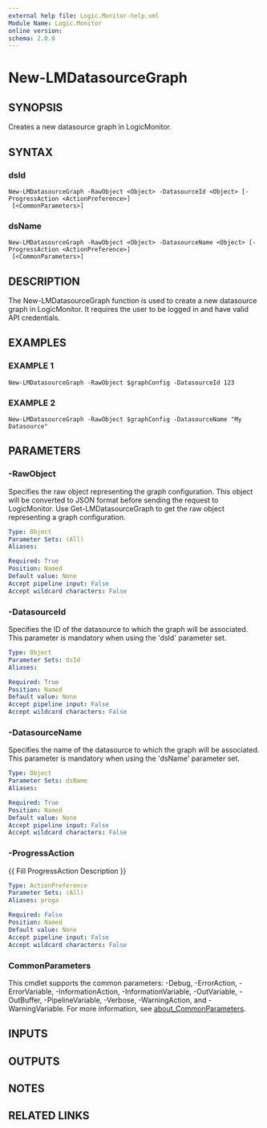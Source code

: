 ```yaml
---
external help file: Logic.Monitor-help.xml
Module Name: Logic.Monitor
online version:
schema: 2.0.0
---
```


# New-LMDatasourceGraph

## SYNOPSIS
Creates a new datasource graph in LogicMonitor.

## SYNTAX

### dsId
```
New-LMDatasourceGraph -RawObject <Object> -DatasourceId <Object> [-ProgressAction <ActionPreference>]
 [<CommonParameters>]
```

### dsName
```
New-LMDatasourceGraph -RawObject <Object> -DatasourceName <Object> [-ProgressAction <ActionPreference>]
 [<CommonParameters>]
```

## DESCRIPTION
The New-LMDatasourceGraph function is used to create a new datasource graph in LogicMonitor.
It requires the user to be logged in and have valid API credentials.

## EXAMPLES

### EXAMPLE 1
```
New-LMDatasourceGraph -RawObject $graphConfig -DatasourceId 123
```

### EXAMPLE 2
```
New-LMDatasourceGraph -RawObject $graphConfig -DatasourceName "My Datasource"
```

## PARAMETERS

### -RawObject
Specifies the raw object representing the graph configuration.
This object will be converted to JSON format before sending the request to LogicMonitor.
Use Get-LMDatasourceGraph to get the raw object representing a graph configuration.

```yaml
Type: Object
Parameter Sets: (All)
Aliases:

Required: True
Position: Named
Default value: None
Accept pipeline input: False
Accept wildcard characters: False
```

### -DatasourceId
Specifies the ID of the datasource to which the graph will be associated.
This parameter is mandatory when using the 'dsId' parameter set.

```yaml
Type: Object
Parameter Sets: dsId
Aliases:

Required: True
Position: Named
Default value: None
Accept pipeline input: False
Accept wildcard characters: False
```

### -DatasourceName
Specifies the name of the datasource to which the graph will be associated.
This parameter is mandatory when using the 'dsName' parameter set.

```yaml
Type: Object
Parameter Sets: dsName
Aliases:

Required: True
Position: Named
Default value: None
Accept pipeline input: False
Accept wildcard characters: False
```

### -ProgressAction
{{ Fill ProgressAction Description }}

```yaml
Type: ActionPreference
Parameter Sets: (All)
Aliases: proga

Required: False
Position: Named
Default value: None
Accept pipeline input: False
Accept wildcard characters: False
```

### CommonParameters
This cmdlet supports the common parameters: -Debug, -ErrorAction, -ErrorVariable, -InformationAction, -InformationVariable, -OutVariable, -OutBuffer, -PipelineVariable, -Verbose, -WarningAction, and -WarningVariable. For more information, see [about_CommonParameters](http://go.microsoft.com/fwlink/?LinkID=113216).

## INPUTS

## OUTPUTS

## NOTES

## RELATED LINKS
